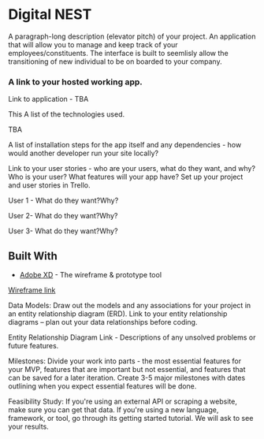 # Digital NEST
A paragraph-long description (elevator pitch) of your project.
An application that will allow you to manage and keep track of your employees/constituents. The interface is built to seemlisly allow the transitioning of new individual to be on boarded to your company.



### A link to your hosted working app.
Link to application - TBA


This
A list of the technologies used.

TBA


A list of installation steps for the app itself and any dependencies - how would another developer run your site locally?

Link to your user stories - who are your users, what do they want, and why?Who is your user? What features will your app have? Set up your project and user stories in Trello.

User 1 -
What do they want?Why?

User 2-
What do they want?Why?

User 3-
What do they want?Why?


## Built With

* [Adobe XD](https://xd.adobe.com/view/e712c233-7173-4b2d-7785-4ea698cdf98c-9123/) - The wireframe & prototype tool

[Wireframe link](https://xd.adobe.com/view/e712c233-7173-4b2d-7785-4ea698cdf98c-9123/)


Data Models: Draw out the models and any associations for your project in an entity relationship diagram (ERD).
Link to your entity relationship diagrams – plan out your data relationships before coding.

Entity Relationship Diagram Link -
Descriptions of any unsolved problems or future features.




Milestones: Divide your work into parts - the most essential features for your MVP, features that are important but not essential, and features that can be saved for a later iteration. Create 3-5 major milestones with dates outlining when you expect essential features will be done.


Feasibility Study: If you're using an external API or scraping a website, make sure you can get that data. If you're using a new language, framework, or tool, go through its getting started tutorial. We will ask to see your results.
